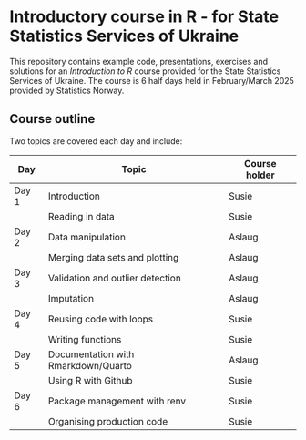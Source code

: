 # Introductory course in R - for State Statistics Services of Ukraine 

This repository contains example code, presentations, exercises and solutions for an *Introduction to R* course provided for the State Statistics Services of Ukraine. The course is 6 half days held in February/March 2025 provided by Statistics Norway. 

## Course outline
Two topics are covered each day and include:

| **Day**| **Topic**|**Course holder**|
|------|--------|------------|
| Day 1| Introduction| Susie |
|      | Reading in data|Susie |
| Day 2| Data manipulation| Aslaug |
|      | Merging data sets and plotting|Aslaug |
| Day 3| Validation and outlier detection|Aslaug |
|      | Imputation|Aslaug |
| Day 4| Reusing code with loops|Susie |
|      | Writing functions|Susie |
| Day 5| Documentation with Rmarkdown/Quarto|Aslaug |
|      | Using R with Github|Susie |
| Day 6| Package management with renv |Susie |
|      | Organising production code|Susie |
